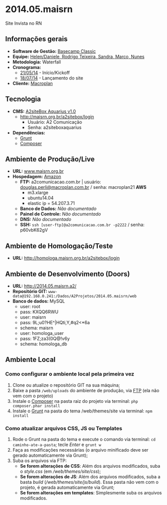 # 2014.05.maisrn
Site Invista no RN

## Informações gerais

* **Software de Gestão:** [Basecamp Classic](https://a2comunicacao.basecamphq.com/projects/12131454-2014-05-maisrn/log)
* **Equipe:** [Helen/Daniele, Rodrigo Teixeira, Sandra, Marco, Nunes](https://a2comunicacao.basecamphq.com/projects/12131454-2014-05-maisrn/todo_items/184571638/commentsnts)
* **Metodologia:** Waterfall
* **Cronograma:**
	* [21/05/14](https://a2comunicacao.basecamphq.com/projects/12131454-2014-05-maisrn/todo_items/184571638/commentss) - Início/Kickoff
	* [18/07/14](https://a2comunicacao.basecamphq.com/projects/12131454-2014-05-maisrn/milestones/44608876/comments) - Lançamento do site
* **Cliente:** [Macroplan](http://www.macroplan.com.br/)

## Tecnologia

* **CMS:** [A2siteBox Aquarius v1.0](/projeto-web/setup/a2sitebox.md)
	* http://maisrn.org.br/a2sitebox/login
		* Usuário: A2 Comunicação
		* Senha: a2siteboxaquarius
* **Dependências:**
	* [Grunt](/projeto-web/setup/grunt.md)
	* [Composer](/projeto-web/setup/composer.md)

## Ambiente de Produção/Live

* **URL:** www.maisrn.org.br
* **Hospedagem:** [Amazon](http://aws.amazon.com/pt/)
	* **<a name="ftp">FTP</a>:** a2comunicacao.com.br | usuário: douglas.perli@macroplan.com.br / senha: macroplan21
		**AWS**
		* m3.xlarge
		* ubuntu14.04
		* elastic ip = 54.207.3.71
	* **Banco de Dados:** _Não documentado_
	* **Painel de Controle:** _Não documentado_
	* **DNS:** _Não documentado_
	* **<a name="ssh">SSH</a>:** `ssh [user-ftp]@a2comunicacao.com.br -p2222` / senha: p60vbK62gV


## Ambiente de Homologação/Teste
* **URL:** http://homologa.maisrn.org.br/a2sitebox/login

## Ambiente de Desenvolvimento (Doors)
* **URL:** http://2014.05.maisrn.a2/
* **Repositório GIT:** `www-data@192.168.0.241:/Dados/A2Projetos/2014.05.maisrn/web`
* **Banco de dados:** MySQL
	* user: root
	* pass: KXQQ6RWU
	* user: maisrn
	* pass: 9L;u0?HE^|HQti,Y,#q2<*6a
	* schema: maisrn
	* user: homologa_user
	* pass: 1FZ;za3(0Q@!v6y
	* schema: homologa_db

## Ambiente Local

### Como configurar o ambiente local pela primeira vez

1. Clone ou atualize o repositório GIT na sua máquina;
2. Baixe a pasta `/web/uploads` do ambiente de produção, via [FTP](#ftp) (ela não vem com o projeto)
3. Instale o [Composer](/projeto-web/setup/composer.md) na pasta raiz do projeto via terminal: `php composer.phar install`
4. Instale o [Grunt](/projeto-web/setup/grunt.md) na pasta do tema /web/themes/site via terminal: `npm install`

### Como atualizar arquivos CSS, JS ou Templates

1. Rode o Grunt na pasta do tema e execute o comando via terminal: `cd caminho-ate-a-pasta`; tecle _Enter_ e `grunt w`
2. Faça as modificações necessárias (o arquivo minificado deve ser gerado automaticamente via Grunt);
3. Suba os arquivos via FTP:
	* **Se forem alterações de CSS**: Além dos arquivos modificados, suba o _style.css_ (em _/web/themes/site/css_);
	* **Se forem alterações de JS**: Além dos arquivos modificados, suba a basta _build_ (_/web/themes/site/js/build_). Essa pasta não vem com o projeto, é gerada automaticamente via Grunt;
	* **Se forem alterações em templates**: Simplesmente suba os arquivos modificados.



